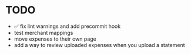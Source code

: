 # TODO

- ✅ fix lint warnings and add precommit hook
- test merchant mappings
- move expenses to their own page
- add a way to review uploaded expenses when you upload a statement